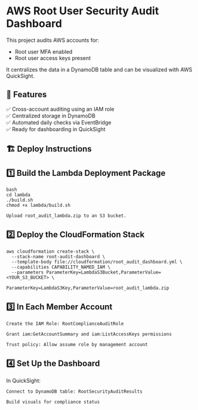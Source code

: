 # AWS Root User Security Audit Dashboard

This project audits AWS accounts for:
- Root user MFA enabled
- Root user access keys present

It centralizes the data in a DynamoDB table and can be visualized with AWS QuickSight.

## 🚀 Features

✅ Cross-account auditing using an IAM role  
✅ Centralized storage in DynamoDB  
✅ Automated daily checks via EventBridge  
✅ Ready for dashboarding in QuickSight  

## 🏗️ Deploy Instructions

## 1️⃣ Build the Lambda Deployment Package

    bash
    cd lambda
    ./build.sh
    chmod +x lambda/build.sh
    
    Upload root_audit_lambda.zip to an S3 bucket.

## 2️⃣ Deploy the CloudFormation Stack

    aws cloudformation create-stack \
      --stack-name root-audit-dashboard \
      --template-body file://cloudformation/root_audit_dashboard.yml \
      --capabilities CAPABILITY_NAMED_IAM \
      --parameters ParameterKey=LambdaS3Bucket,ParameterValue=<YOUR_S3_BUCKET> \
                   ParameterKey=LambdaS3Key,ParameterValue=root_audit_lambda.zip


## 3️⃣ In Each Member Account

    Create the IAM Role: RootComplianceAuditRole

    Grant iam:GetAccountSummary and iam:ListAccessKeys permissions

    Trust policy: Allow assume role by management account

## 4️⃣ Set Up the Dashboard

In QuickSight:

    Connect to DynamoDB table: RootSecurityAuditResults

    Build visuals for compliance status
